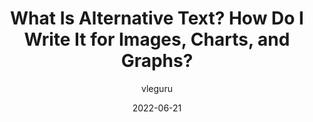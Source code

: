 ---
author: vleguru
date: 2022-06-21
permalink: false
tags:
  - videos
  - accessibility
  - writing
target_url: https://www.youtube.com/watch?v=YDCVzN7_7UQ
title: What Is Alternative Text? How Do I Write It for Images, Charts, and Graphs?
---